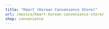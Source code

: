 ```yaml
---
title: "Kmart (Korean Convenience Store)"
url: /mexico/kmart-korean-convenience-store/
shop: convenience
---
```

